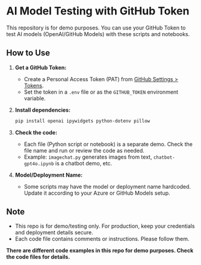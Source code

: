 # AI Model Testing with GitHub Token

This repository is for demo purposes. You can use your GitHub Token to test AI models (OpenAI/GitHub Models) with these scripts and notebooks.

## How to Use

1. **Get a GitHub Token:**
   - Create a Personal Access Token (PAT) from [GitHub Settings > Tokens](https://github.com/settings/tokens?type=beta).
   - Set the token in a `.env` file or as the `GITHUB_TOKEN` environment variable.

2. **Install dependencies:**
   ```bash
   pip install openai ipywidgets python-dotenv pillow
   ```

3. **Check the code:**
   - Each file (Python script or notebook) is a separate demo. Check the file name and run or review the code as needed.
   - Example: `imagechat.py` generates images from text, `chatbot-gpt4o.ipynb` is a chatbot demo, etc.

4. **Model/Deployment Name:**
   - Some scripts may have the model or deployment name hardcoded. Update it according to your Azure or GitHub Models setup.

## Note
- This repo is for demo/testing only. For production, keep your credentials and deployment details secure.
- Each code file contains comments or instructions. Please follow them.

**There are different code examples in this repo for demo purposes. Check the code files for details.**
